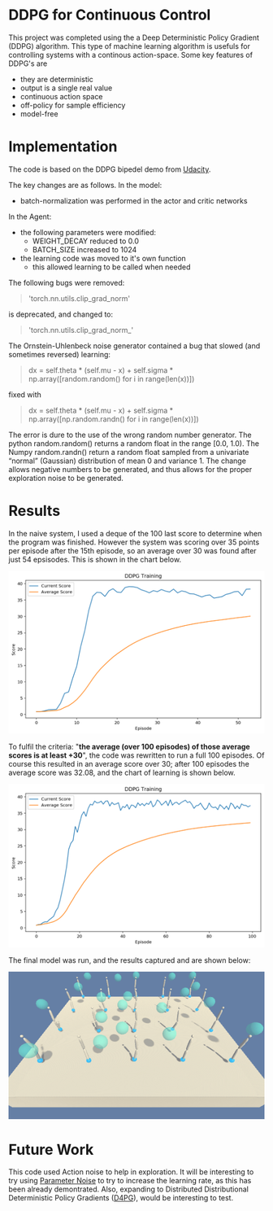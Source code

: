 # DDPG for Continuous Control

This project was completed using the a Deep Deterministic Policy Gradient (DDPG) algorithm.  This type of machine learning algorithm is usefuls for controlling systems with a continous action-space. Some key features of DDPG's are

  - they are deterministic
  - output is a single real value
  - continuous action space
  - off-policy for sample efficiency
  - model-free

# Implementation
The code is based on the DDPG bipedel demo from [Udacity](https://github.com/udacity/deep-reinforcement-learning/tree/master/ddpg-bipedal).

The key changes are as follows. In the model:

  * batch-normalization was performed in the actor and critic networks

In the Agent:
 - the following parameters were modified:
     * WEIGHT_DECAY reduced to 0.0
     * BATCH_SIZE increased to 1024
 - the learning code was moved to it's own function
     * this allowed learning to be called when needed

The following bugs were removed:
 
 > 'torch.nn.utils.clip_grad_norm'

is deprecated, and changed to:
> 'torch.nn.utils.clip_grad_norm_'

The Ornstein-Uhlenbeck noise generator contained a bug that slowed (and sometimes reversed) learning:
>dx = self.theta * (self.mu - x) + self.sigma * np.array([random.random() for i in range(len(x))])

fixed with 
>dx = self.theta * (self.mu - x) + self.sigma * np.array([np.random.randn() for i in range(len(x))])

The error is dure to the use of the wrong random number generator.  The python random.random() returns a random float in the range [0.0, 1.0). The Numpy random.randn() return a random float sampled from a univariate “normal” (Gaussian) distribution of mean 0 and variance 1. The change allows negative numbers to be generated, and thus allows for the proper exploration noise to be generated.


# Results

In the naive system, I used a deque of the 100 last score to determine when the program was finished. However the system was scoring over 35 points per episode after the 15th episode, so an average over 30 was found after just 54 epsisodes. This is shown in the chart below.

![Chart 1](Images/chart.png)

To fulfil the criteria: "**the average (over 100 episodes) of those average scores is at least +30**", the code was rewritten to run a full 100 episodes. Of course this resulted in an average score over 30; after 100 episodes the average score was 32.08, and the chart of learning is shown below.

![Chart 2](Images/chart2.png)


The final model was run, and the results captured and are shown below:

![Animation](Images/Animation.gif)

# Future Work

This code used Action noise to help in exploration. It will be interesting to try using [Parameter Noise](https://blog.openai.com/better-exploration-with-parameter-noise/) to try to increase the learning rate, as this has been already demontrated. Also, expanding to Distributed Distributional Deterministic Policy Gradients ([D4PG](https://arxiv.org/abs/1804.08617)), would be interesting to test.